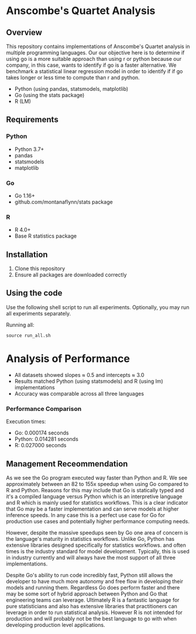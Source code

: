 # Anscombe's Quartet Analysis

## Overview

This repository contains implementations of Anscombe's Quartet analysis in multiple programming languages. Our our objective here is to determine if using go is a more suitable approach than using r or python because our company, in this case, wants to identify if go is a faster alternative. We benchmark a statistical linear regression model in order to identify if if go takes longer or less time to compute than r and python. 


- Python (using pandas, statsmodels, matplotlib)
- Go (using the stats package)
- R (LM)

## Requirements

### Python
- Python 3.7+
- pandas
- statsmodels
- matplotlib

### Go
- Go 1.16+
- github.com/montanaflynn/stats package

### R
- R 4.0+
- Base R statistics package

## Installation 
1. Clone this repository
2. Ensure all packages are downloaded correctly

## Using the code

Use the following shell script to run all experiments. Optionally, you may run all experiments separately.

Running all:
```
source run_all.sh
```

# Analysis of Performance

- All datasets showed slopes ≈ 0.5 and intercepts ≈ 3.0
- Results matched Python (using statsmodels) and R (using lm) implementations
- Accuracy was comparable across all three languages

### Performance Comparison
Execution times:

- Go: 0.000174 seconds
- Python: 0.014281 seconds
- R: 0.027000 seconds

## Management Receommendation
As we see the Go program executed way faster than Python and R. We see approximately between an 82 to 155x speedup when using Go compared to R and Python. Reasons for this may include that Go is statically typed and it's a compiled language versus Python which is an interpretive language and R which is mainly used for statistics workflows. This is a clear indicator that Go may be a faster implementation and can serve models at higher inference speeds. In any case this is a perfect use case for Go for production use cases and potentially higher performance computing needs. 

However, despite the massive speedups seen by Go one area of concern is the language's maturity in statistics workflows. Unlike Go, Python has extensive libraries designed specifically for statistics workflows. and often times is the industry standard for model development. Typically, this is used in industry currently and will always have the most support of all three implementations. 

Despite Go's ability to run code incredibly fast, Python still allows the developer to have much more autonomy and free flow in developing their models and running them. Regardless Go does perform faster and there may be some sort of hybrid approach between Python and Go that engineering teams can leverage. Ultimately R is a fantastic language for pure statisticians and also has extensive libraries that practitioners can leverage in order to run statistical analysis. However R is not intended for production and will probably not be the best language to go with when developing production level applications. 
